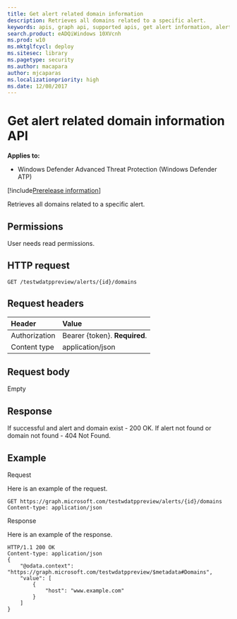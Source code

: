 ```yaml
---
title: Get alert related domain information 
description: Retrieves all domains related to a specific alert.
keywords: apis, graph api, supported apis, get alert information, alert information, related domain
search.product: eADQiWindows 10XVcnh
ms.prod: w10
ms.mktglfcycl: deploy
ms.sitesec: library
ms.pagetype: security
ms.author: macapara
author: mjcaparas
ms.localizationpriority: high
ms.date: 12/08/2017
---
```


# Get alert related domain information API

**Applies to:**

- Windows Defender Advanced Threat Protection (Windows Defender ATP)

[!include[Prerelease information](prerelease.md)]

Retrieves all domains related to a specific alert.

## Permissions
User needs read permissions.

## HTTP request
```
GET /testwdatppreview/alerts/{id}/domains
```

## Request headers

Header | Value 
:---|:---
Authorization | Bearer {token}. **Required**.
Content type | application/json


## Request body
Empty

## Response
If successful and alert and domain exist - 200 OK.
If alert not found or domain not found - 404 Not Found.


## Example

Request

Here is an example of the request.

```
GET https://graph.microsoft.com/testwdatppreview/alerts/{id}/domains
Content-type: application/json
```

Response

Here is an example of the response.


```
HTTP/1.1 200 OK
Content-type: application/json
{
    "@odata.context": "https://graph.microsoft.com/testwdatppreview/$metadata#Domains",
    "value": [
        {
            "host": "www.example.com"
        }
    ]
}

```

